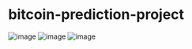 # bitcoin-prediction-project
![image](https://github.com/ShahbazVK/bitcoin-prediction-project/assets/63925374/3ca415d9-512f-4871-a51d-d70051dd4bf4)
![image](https://github.com/ShahbazVK/bitcoin-prediction-project/assets/63925374/05083661-95e7-4edc-ab18-ccbe752169a9)
![image](https://github.com/ShahbazVK/bitcoin-prediction-project/assets/63925374/1511b763-c73a-49cb-8e5c-398311564160)
